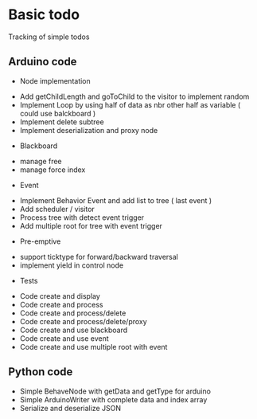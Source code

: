 # Basic todo

Tracking of simple todos

## Arduino code

- Node implementation
 + Add getChildLength and goToChild to the visitor to implement random 
 + Implement Loop by using half of data as nbr other half as variable ( could use balckboard )
 + Implement delete subtree
 + Implement deserialization and proxy node
- Blackboard
 + manage free 
 + manage force index
- Event
 + Implement Behavior Event and add list to tree ( last event )
 + Add scheduler / visitor 
 + Process tree with detect event trigger
 + Add multiple root for tree with event trigger
- Pre-emptive
 + support ticktype for forward/backward traversal
 + implement yield in control node
- Tests
 + Code create and display
 + Code create and process
 + Code create and process/delete
 + Code create and process/delete/proxy
 + Code create and use blackboard
 + Code create and use event
 + Code create and use multiple root with event 
## Python code

- Simple BehaveNode with getData and getType for arduino
- Simple ArduinoWriter with complete data and index array
- Serialize and deserialize JSON